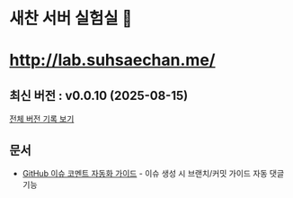 # 새찬 서버 실험실 🔬
# http://lab.suhsaechan.me/

<!-- 수정하지마세요 자동으로 동기화 됩니다 -->
## 최신 버전 : v0.0.10 (2025-08-15)

[전체 버전 기록 보기](CHANGELOG.md)

## 문서
- [GitHub 이슈 코멘트 자동화 가이드](docs/issue_comment_workflow.md) - 이슈 생성 시 브랜치/커밋 가이드 자동 댓글 기능